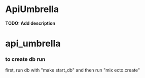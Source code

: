 # ApiUmbrella

**TODO: Add description**

# api_umbrella


### to create db run 
first, run db with "make start_db" and then run  "mix ecto.create"